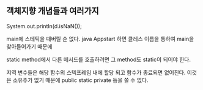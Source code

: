 객체지향 개념들과 여러가지
--------------
System.out.println(d.isNaN());


main에 스테틱을 때버릴 순 없다. java Appstart 하면 클레스 이름을 통하여 main을 찾아들어가기 때문에

static method에서 다른 메서드를 호출하려면 그 method도 static이 되어야 한다.


지역 변수들은 해당 함수의 스텍프레임 내에 할당 되고 함수가 종료되면 없어진다. 이것은 소유주가 없기 때문에 public static private 등을 쓸 수 없다.
